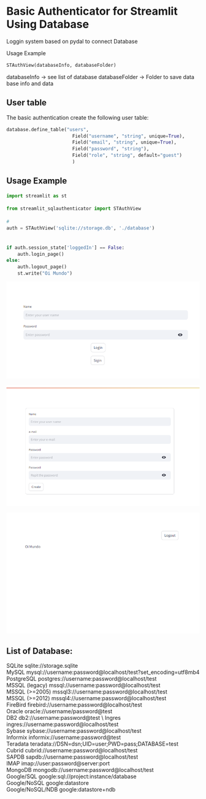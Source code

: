 # Basic Authenticator for Streamlit Using Database

Loggin system based on pydal to connect Database

Usage Example

```python
STAuthView(databaseInfo, databaseFolder)
```

databaseInfo -> see list of database
databaseFolder -> Folder to save data base info and data

## User table 

The basic authentication create the following user table:
```python
database.define_table("users",
                        Field("username", "string", unique=True),
                        Field("email", "string", unique=True),
                        Field("password", "string"),
                        Field("role", "string", default="guest")
                        )

```

## Usage Example

```python
import streamlit as st

from streamlit_sqlauthenticator import STAuthView

# 
auth = STAuthView('sqlite://storage.db', './database')


if auth.session_state['loggedIn'] == False:
    auth.login_page()
else:
    auth.logout_page()
    st.write("Oi Mundo")
```

![Loggin](./images/init_page.png)

![Loggin](./images/sigin.png)

![Loggin](./images/logged.png)

## List of Database:

SQLite	sqlite://storage.sqlite \
MySQL	mysql://username:password@localhost/test?set_encoding=utf8mb4 \
PostgreSQL	postgres://username:password@localhost/test \
MSSQL (legacy)	mssql://username:password@localhost/test \
MSSQL (>=2005)	mssql3://username:password@localhost/test \
MSSQL (>=2012)	mssql4://username:password@localhost/test \
FireBird	firebird://username:password@localhost/test \
Oracle	oracle://username/password@test \
DB2	db2://username:password@test \ 
Ingres	ingres://username:password@localhost/test \
Sybase	sybase://username:password@localhost/test \
Informix	informix://username:password@test \
Teradata	teradata://DSN=dsn;UID=user;PWD=pass;DATABASE=test \
Cubrid	cubrid://username:password@localhost/test \
SAPDB	sapdb://username:password@localhost/test \
IMAP	imap://user:password@server:port \
MongoDB	mongodb://username:password@localhost/test \
Google/SQL	google:sql://project:instance/database \
Google/NoSQL	google:datastore \
Google/NoSQL/NDB	google:datastore+ndb 

